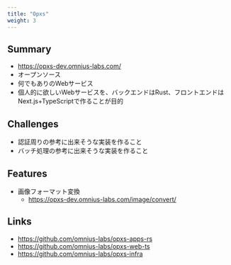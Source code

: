 ```yaml
---
title: "Opxs"
weight: 3
---
```


## Summary

- https://opxs-dev.omnius-labs.com/
- オープンソース
- 何でもありのWebサービス
- 個人的に欲しいWebサービスを、バックエンドはRust、フロントエンドはNext.js+TypeScriptで作ることが目的

## Challenges

- 認証周りの参考に出来そうな実装を作ること
- バッチ処理の参考に出来そうな実装を作ること

## Features

- 画像フォーマット変換
  - https://opxs-dev.omnius-labs.com/image/convert/

## Links

- https://github.com/omnius-labs/opxs-apps-rs
- https://github.com/omnius-labs/opxs-web-ts
- https://github.com/omnius-labs/opxs-infra
